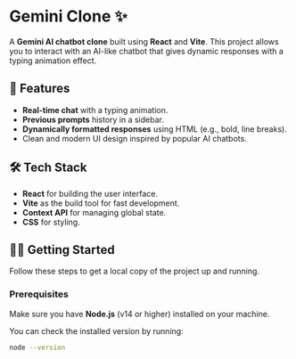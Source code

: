 # Gemini Clone ✨

A **Gemini AI chatbot clone** built using **React** and **Vite**. This project allows you to interact with an AI-like chatbot that gives dynamic responses with a typing animation effect.

## 🚀 Features

- **Real-time chat** with a typing animation.
- **Previous prompts** history in a sidebar.
- **Dynamically formatted responses** using HTML (e.g., bold, line breaks).
- Clean and modern UI design inspired by popular AI chatbots.

## 🛠 Tech Stack

- **React** for building the user interface.
- **Vite** as the build tool for fast development.
- **Context API** for managing global state.
- **CSS** for styling.

## 🧑‍💻 Getting Started

Follow these steps to get a local copy of the project up and running.

### Prerequisites

Make sure you have **Node.js** (v14 or higher) installed on your machine.

You can check the installed version by running:
```bash
node --version
